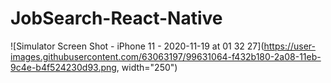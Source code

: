 # JobSearch-React-Native
![Simulator Screen Shot - iPhone 11 - 2020-11-19 at 01 32 27](https://user-images.githubusercontent.com/63063197/99631064-f432b180-2a08-11eb-9c4e-b4f524230d93.png, width="250")
